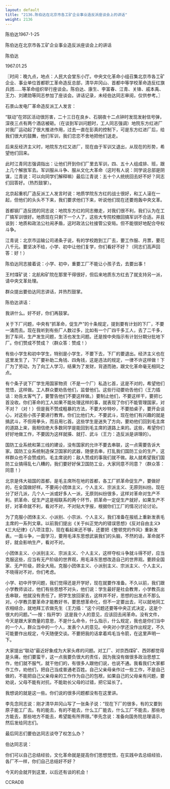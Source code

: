 ```yaml
---
layout: default
title: "2136.陈伯达在北京市各工矿企业事业造反派座谈会上的讲话"
weight: 2136
---
```


陈伯达1967-1-25

陈伯达在北京市各工矿企业事业造反派座谈会上的讲话

陈伯达

1967.01.25

〖时间：晚九点，地点：人民大会堂东小厅。中央文化革命小组召集北京市各工矿企业、事业单位首都职工革命造反总部，清华井冈山、首都中等学校革命造反红旗兵团……等革命组织举行座谈会。陈伯达、康生、李富春、江青、关锋、戚本禹、王力、刘建勋等同志参加了座谈会。讲话记录，未经伯达同志审阅，仅供参考。〗

石景山发电厂革命造反派工人发言：

“联动”在郊区活动很厉害，二十三日在良乡、石钢夜十二点钟时发现发射信号弹，深夜三点有两个酒店被砸。（在谈到军训问题时，工人同志强调）地院东方红进厂对我厂运动起了很大推进作用，过去一直在彭真的控制下，可是东方红进厂后，给我们很大的鼓舞，他们军训，我们恋恋不舍地把他们送走。

后来反经济主义时，地院东方红又进厂，现在由于军训又退出，从现在的形势，希望他们回来。

此时江青同志强调指出：让他们开到你们厂里去军训，四、五十人组成排、班，跟上几个解放军去。军训服从斗争、服从文化大革命（这时有人说：同学说总部是阴谋，江青说：可以向同学们解释嘛）最后江青说：五十个人统统回去好不好？同志们回答好。（热烈鼓掌）。

北京起重机厂造反派工人发言时说：地质学院东方红的战士很好，和工人滚在一起，但他们的头头不下来，我们要求他们下来，听说他们现在还要炮轰中央文革。

首都钢厂造反团的同志说：地院东方红的同志撤走，对我们很不利，我们认为在工厂搞军训很好。地质现在只剩下一个人了，这些大专院校撤回搞军训不合适。并且谈到：地质和政法公社闹矛盾，这时政法公社接管公安局。但不能很好地配合夺权斗争。

江青说：北京市运输公司递条子说，有的学校跑到工厂去，要工作服、月票，要花八千元。要坚决不给，小学、初中让他们复学，你们看好不好？（同志们高声回答：好！）

陈伯达同志接着说：小学、初中，重要工厂不能让小孩子去，去要出事！

王村煤矿说：北航和矿院在那里干得很好，但后来地质东方红去了就支持另一派，请中央文革处理。

群众提出要伯达同志讲话，并热烈鼓掌。

陈伯达讲话：

我讲什么。好不好，你们再鼓掌。

关于下厂问题，中央有“抓革命，促生产”的十条规定，提到要有计划的下厂，不要一涌而去。现在我听到有些厂人数过多，比如有一个厂四千多工人，去了二千多，到了车间，生产发生问题，生活也发生问题。还是按中央指示有计划分期分批地下厂。你们赞成不赞成？（群众答：赞成！）

有些小学生和初中学生，特别是小学生，不要下去，下厂的要退出。经济主义也在这里发生了，下厂要补助二角钱、四角钱，这是违法的规定，一律不许这样做！下厂为了劳动，为了向工人学习，结果为了发财，背道而驰，跟文化革命毫无相同之点。

有个条子说下厂学生用国家物资（不是一个厂）私造匕首，这是不对的，希望他们觉悟，这样做。工人群众要劝告他们，监督他们。这些行动要劝告他们（王力插话：劝告太客气了，要警告他们不要这样做。）要制止他们，不要这样干，要把匕首没收。你们革命的工人如果不能处理这样的事，就表现了你们不能管理国家，对不对？（对！）但是我不赞成粗暴的方法，不要大吵特吵，不要拍桌子，要开会谈心，对这些小孩子要进行教育。你们比他们大，不要武斗，现在他们有兴趣的就是搞武斗，不但用拳头，而且用匕首。这些学生是迷失了方向，要劝他们回到毛主席的道路上来，我相信绝大多数同学是能回到毛主席的道路上来的。这些，希望你们好好地做工作，不要因为这样就揍、就打、武斗（王力：造反派是讲理的）。

国防工业系统和第三线的建设，没有国家的允许不要去串联，这一点需要告诉大家。国防工业系统制造保卫国家的武器，随便去串，打乱我们国防工业的生产，这样群众也不会赞成的。毛主席说的：敌人赞成的事我们就不做。敌人就希望我们国防工业搞得乱七八糟的，我们要好好保卫国防工业，大家同意不同意？（群众答：同意！）

北京是伟大祖国的首都，是毛主席所在地的首都，各工厂抓革命促生产，要做好的，在全国做好样。不要闹小团体主义，个人主义、宗派主义、无原则纠纷。现在分了好几派，几个人一派或好多人一派，无原则纠纷很多，这样对革命对生产不利。抓革命、促生产这是相联系的两个环节，抓革命一定促生产就好，如果生产不好，对革命就不利，看对不对，不对贴大字报，根据你们工厂的情况讨论讨论。

为了克服小团体主义、小派别、小宗派、个人主义，我们准备在报纸上重新发表毛主席的一系列文章。以前我们提出《关于纠正党内的错误思想》《反对自由主义》《三大纪律》《八项注意》，现在看起来还不够，还要把《整顿党的作风》重新发表。一面斗争，一面学习，要用毛泽东思想武装我们的头脑，不然的话，革命就不好，就会影响生产，看对不对。

小团体主义、小派别主义、宗派主义、个人主义，这样夺权斗争就斗得不好，应当克服这些，应当有无产阶级的世界观，用毛泽东思想改造自己的世界观。要顾全国家、无产阶级，顾全大局。克服小团体主义、小派别主义、宗派主义、个人主义，不晓得对不对，你们考虑。

小学、初中开学问题，我们觉得还是开学好，现在就要作准备。不久以前，我们跟小学教师谈过，他们有些思想不对头，他们说：学生最好是社会教育，小学教员出去串联，他就没有责任了。把学生放回家去，这样并不好，思想的出发点不那么对。小学教员要革命才能教好书，要思想革命化，但不一定要出去，可以就地同工农相结合，就地拜工农做先生（王力插：“这个问题还要等中央正式决定，这是个很大的问题。”──按：指开学）这是我个人的意见，应该回去闹革命。没有文件，今天是跟大家商量的意思，不是什么命令，什么指示，什么规定，我也是你们当中的一个人，群众当中的一个人，发表个人的意见。中央对小学还没作出规定，不久可能要作出规定，今天随便交谈。不要把我的话拿着鸡毛当令箭，在这里声明一下。

大家提出“联动”最近好象成为大家头疼的问题。对工厂、对京西煤矿、西郊都觉得是头痛，他们要蛮干，这一点我要负很大的责任，因为我没有做很多政治思想工作，他们就不服气，就干他们的，有很多人跟他们说，也说不通。我看我们大家都作工作，劝他们，把自己当成普通老百姓。自己父亲母亲作过一些工作，不是自己做的，不能把自己父亲母亲的工作作为自己的包袱，如果自己的父母亲有问题，要劝说，父母不能有对抗，不能助长父母的过错，把它延长了。

我想说的就是这一些。你们说的很多问题都没有在这里讲。

李先念同志说：刚才清华井冈山写了一张条子说：“现在下厂的很多，有的又要到原子能工厂去。有的能去，有的不能去，什么工厂能去，什么工厂不能去，那些地方能去，那些地方不能去，希望能有所界限。”李先念说：准备向国务院总理请示，然后发给同志们。

最后同志们要伯达同志谈夺了权怎么办？

伯达同志说：

你们可以自己总结经验，文化革命就是提高你们思想觉悟，在实践中去总结经验，各厂不一样，你们自己总结好不好？

今天的会就开到这里，以后还有谈的机会！

CCRADB


